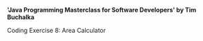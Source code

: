 **'Java Programming Masterclass for Software Developers' by Tim Buchalka**

Coding Exercise 8: Area Calculator
